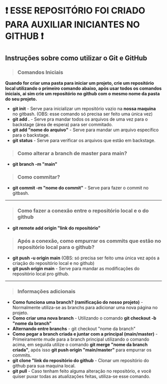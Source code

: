 # ❗ ESSE REPOSITÓRIO FOI CRIADO PARA AUXILIAR INICIANTES NO GITHUB ❗

## Instruções sobre como utilizar o Git e GitHub

> ### Comandos Iniciais

**Quando for criar uma pasta para iniciar um projeto, crie um repositório local utilizando o primeiro comando abaixo, após usar todos os comandos iniciais, ai sim crie um repositório no github com o mesmo nome da pasta do seu projeto.**

- **git init** - Serve para inicializar um repositório vazio na **nossa maquina** no gitbash.    (OBS: esse comando só precisa ser feito uma única vez)
- **git add .** - Serve pra mandar todos os arquivos de uma vez para o backstage (área de espera) para ser commitado.
- **git add "nome do arquivo"** - Serve para mandar um arquivo específico para o backstage.
- **git status** - Serve para verificar os arquivos que estão em backstage.

> ### Como alterar a branch de master para main?

- **git branch -m "main"**

> ### Como commitar?

- **git commit -m "nome do commit"** - Serve para fazer o commit no gitbash.

---

> ### Como fazer a conexão entre o repositório local e o do github

- **git remote add origin "link do repositório"**

> ### Após a conexão, como empurrar os commits que estão no repositório local para o github?

- **git push -u origin main**   (OBS: só precisa ser feito uma única vez após a criação do repositório local e no github)
- **git push origin main** - Serve para mandar as modificações do repositório local pro github.

---

> ### Informações adicionais

- **Como funciona uma branch? (ramificação do nosso projeto)** - Normalmente utiliza-se as branchs para adicionar uma nova página no projeto.
- **Como criar uma nova branch** - Utilizando o comando **git checkout -b "nome da branch"**
- **Alternando entre branchs** - git checkout "nome da branch"
- **Como pegar a branch criada e juntar com a principal (main/master)** - Primeiramente mude para a branch principal utilizando o comando acima, em seguida utilize o comando **git merge "nome da branch criada"**, após isso **git push origin "main/master"** para empurrar os commits.
- **git clone "link do repositório do github** - Clonar um repositório do github para sua maquina local.
- **git pull** - Caso tenham feito alguma alteração no repositório, e você quiser puxar todas as atualizações feitas, utiliza-se esse comando.
